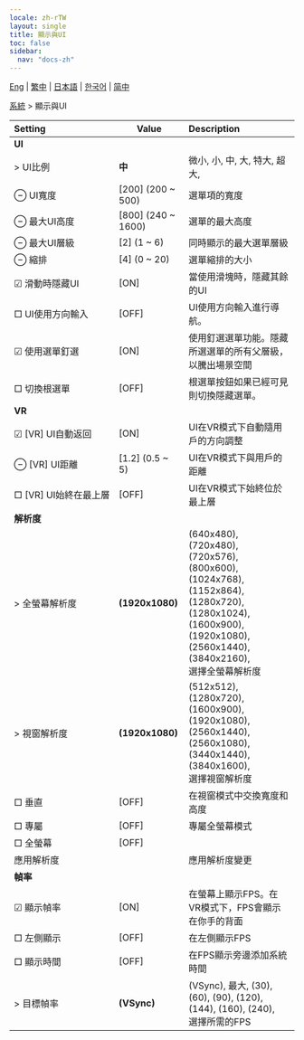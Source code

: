 ```yaml
---
locale: zh-rTW
layout: single
title: 顯示與UI
toc: false
sidebar:
  nav: "docs-zh"
---
```

[Eng](/dancexr/menu/2025.4/system/screen) | [繁中](/tw/dancexr/menu/2025.4/system/screen) | [日本語](/jp/dancexr/menu/2025.4/system/screen) | [한국어](/kr/dancexr/menu/2025.4/system/screen) | [简中](/zh/dancexr/menu/2025.4/system/screen)

[系統](../menu#系統) > 顯示與UI



| Setting | Value | Description |
| :--- | --- | :--- |
|<nobr> <b>UI</b></nobr>|| 
|<nobr> > UI比例</nobr>| **中** | 微小, 小, 中, 大, 特大, 超大,  |
|<nobr> ⊖ UI寬度</nobr>| [200] (200 ~ 500) | 選單項的寬度
|<nobr> ⊖ 最大UI高度</nobr>| [800] (240 ~ 1600) | 選單的最大高度
|<nobr> ⊖ 最大UI層級</nobr>| [2] (1 ~ 6) | 同時顯示的最大選單層級
|<nobr> ⊖ 縮排</nobr>| [4] (0 ~ 20) | 選單縮排的大小
|<nobr> ☑ 滑動時隱藏UI</nobr>| [ON] | 當使用滑塊時，隱藏其餘的UI
|<nobr> □ UI使用方向輸入</nobr>| [OFF] | UI使用方向輸入進行導航。
|<nobr> ☑ 使用選單釘選</nobr>| [ON] | 使用釘選選單功能。隱藏所選選單的所有父層級，以騰出場景空間
|<nobr> □ 切換根選單</nobr>| [OFF] | 根選單按鈕如果已經可見則切換隱藏選單。
|<nobr> <b>VR</b></nobr>|| 
|<nobr> ☑ [VR] UI自動返回</nobr>| [ON] | UI在VR模式下自動隨用戶的方向調整
|<nobr> ⊖ [VR] UI距離</nobr>| [1.2] (0.5 ~ 5) | UI在VR模式下與用戶的距離
|<nobr> □ [VR] UI始終在最上層</nobr>| [OFF] | UI在VR模式下始終位於最上層
|<nobr> <b>解析度</b></nobr>|| 
|<nobr> > 全螢幕解析度</nobr>| **(1920x1080)** | (640x480), (720x480), (720x576), (800x600), (1024x768), (1152x864), (1280x720), (1280x1024), (1600x900), (1920x1080), (2560x1440), (3840x2160), <br/>選擇全螢幕解析度 |
|<nobr> > 視窗解析度</nobr>| **(1920x1080)** | (512x512), (1280x720), (1600x900), (1920x1080), (2560x1440), (2560x1080), (3440x1440), (3840x1600), <br/>選擇視窗解析度 |
|<nobr> □ 垂直</nobr>| [OFF] | 在視窗模式中交換寬度和高度
|<nobr> □ 專屬</nobr>| [OFF] | 專屬全螢幕模式
|<nobr> □ 全螢幕</nobr>| [OFF] | 
|<nobr> 應用解析度</nobr>|| 應用解析度變更
|<nobr> <b>幀率</b></nobr>|| 
|<nobr> ☑ 顯示幀率</nobr>| [ON] | 在螢幕上顯示FPS。在VR模式下，FPS會顯示在你手的背面
|<nobr> □ 左側顯示</nobr>| [OFF] | 在左側顯示FPS
|<nobr> □ 顯示時間</nobr>| [OFF] | 在FPS顯示旁邊添加系統時間
|<nobr> > 目標幀率</nobr>| **(VSync)** | (VSync), 最大, (30), (60), (90), (120), (144), (160), (240), <br/>選擇所需的FPS |
